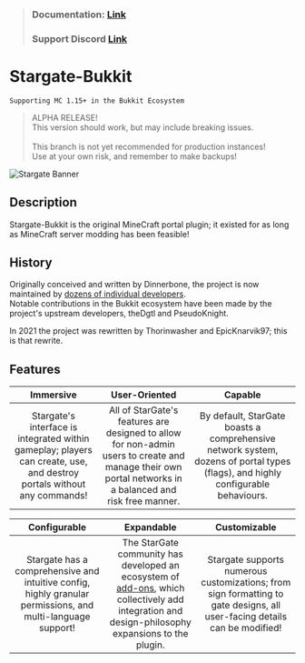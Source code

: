 > ### **Documentation:** __**[Link](https://github.com/stargate-bukkit/Stargate-Bukkit/wiki)**__<br>
> ### **Support Discord** __**[Link](https://discord.gg/mTaHuK6BVa)**__

# Stargate-Bukkit

`Supporting MC 1.15+ in the Bukkit Ecosystem`

> ALPHA RELEASE!<br>
> This version should work, but may include breaking issues.<br>
> <br>
> This branch is not yet recommended for production instances!<br>
> Use at your own risk, and remember to make backups!

![Stargate Banner](https://i.imgur.com/7Ji4jrr.png)

## Description

Stargate-Bukkit is the original MineCraft portal plugin; it existed for as long as MineCraft server modding has been
feasible!

## History

Originally conceived and written by Dinnerbone, the project is now maintained
by [dozens of individual developers](https://github.com/stargate-bukkit/Stargate-Bukkit/graphs/contributors).<br>
Notable contributions in the Bukkit ecosystem have been made by the project's upstream developers, theDgtl and
PseudoKnight.

In 2021 the project was rewritten by Thorinwasher and EpicKnarvik97; this is that rewrite.

## Features

**Immersive**|**User-Oriented**|**Capable**
:----------------------------------:|:----------------------------------:|:----------------------------------:
Stargate's interface is integrated within gameplay; players can create, use, and destroy portals without any commands!|All of StarGate's features are designed to allow for non-admin users to create and manage their own portal networks in a balanced and risk free manner.|By default, StarGate boasts a comprehensive network system, dozens of portal types (flags), and highly configurable behaviours.

**Configurable**|**Expandable**|**Customizable**
:----------------------------------:|:----------------------------------:|:----------------------------------:
Stargate has a comprehensive and intuitive config, highly granular permissions, and multi-language support!|The StarGate community has developed an ecosystem of [add-ons](https://github.com/search?q=topic%3Aaddon+org%3Astargate-bukkit+fork%3Atrue), which collectively add integration and design-philosophy expansions to the plugin.|Stargate supports numerous customizations; from sign formatting to gate designs, all user-facing details can be modified!


